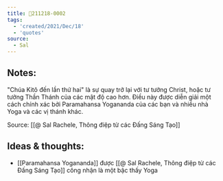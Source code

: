 ```yaml
---
title: 💬211218-0002
tags:
  - 'created/2021/Dec/18'
  - 'quotes'
source:
  - Sal
---
```


## Notes:
"Chúa Kitô đến lần thứ hai" là sự quay trở lại với tư tưởng Christ, hoặc tư tưởng Thần Thánh của các mật độ cao hơn. Điều này được diễn giải một cách chính xác bởi Paramahansa Yogananda của các bạn và nhiều nhà Yoga và các vị thánh khác.

Source: [[@ Sal Rachele, Thông điệp từ các Đấng Sáng Tạo]]

## Ideas & thoughts:
- [[Paramahansa Yogananda]] được [[@ Sal Rachele, Thông điệp từ các Đấng Sáng Tạo]] công nhận là một bậc thấy Yoga